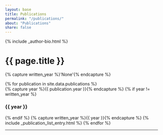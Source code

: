 ```yaml
---
layout: base
title: Publications
permalink: "/publications/"
about: "Publications"
share: false
---
```

<div id="main" role="main">
  <div class="article-author-side">
    {% include _author-bio.html %}

  </div>
  <div id="index">
    <h1>{{ page.title }}</h1>

  {% capture written_year %}'None'{% endcapture %}

  {% for publication in site.data.publications %}  
    {% capture year %}{{ publication.year }}{% endcapture %}
    {% if year != written_year %}
      <h3 style="padding-bottom:.1em">{{ year }}</h3>
    {% endif %}
    {% capture written_year %}{{ year }}{% endcapture %}
    {% include _publication_list_entry.html %}
    {% endfor %}
  <hr>
  </div>
</div>




